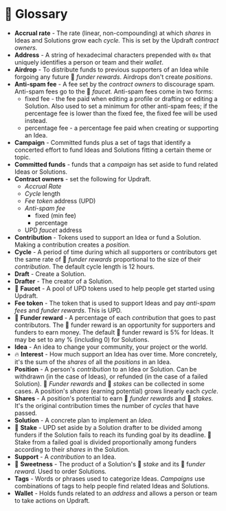 # 📖 Glossary

* **Accrual rate** - The rate (linear, non-compounding) at which _shares_ in Ideas and Solutions grow each _cycle._ This is set by the Updraft _contract owners._
* **Address** - A string of hexadecimal characters prepended with `0x` that uniquely identifies a person or team and their _wallet_.
* **Airdrop** - To distribute funds to previous supporters of an Idea while forgoing any future 🎁 _funder rewards_. Airdrops don't create _positions_.
* **Anti-spam fee** - A fee set by the _contract owners_ to discourage spa&#x6D;_._ Anti-spam fees go to the 🚰 _faucet._ Anti-spam fees come in two forms:
  * fixed fee - the fee paid when editing a profile or drafting or editing a Solution. Also used to set a minimum for other anti-spam fees; if the percentage fee is lower than the fixed fee, the fixed fee will be used instead.
  * percentage fee - a percentage fee paid when creating or supporting an Idea.
* **Campaign** - Committed funds plus a set of tags that identify a concerted effort to fund Ideas and Solutions fitting a certain theme or topic.
* **Committed funds** - funds that a _campaign_ has set aside to fund related Ideas or Solutions.
* **Contract owners** - set the following for Updraft.
  * _Accrual Rate_
  * _Cycle_ length
  * _Fee token_ address (UPD)
  * _Anti-spam fee_
    * fixed (min fee)
    * percentage
  * UPD _faucet_ address
* **Contribution** - Tokens used to support an Idea or fund a Solution. Making a contribution creates a _position._
* **Cycle** - A period of time during which all supporters or contributors get the same rate of 🎁 _funder rewards_ proportional to the size of their _contribution_. The default cycle length is 12 hours.
* **Draft** - Create a Solution.
* **Drafter** - The creator of a Solution.
* 🚰 **Faucet** - A pool of UPD tokens used to help people get started using Updraft.
* **Fee token** - The token that is used to support Ideas and pay _anti-spam fees_ and _funder rewards_. This is UPD.
* 🎁 **Funder reward** - A percentage of each _contribution_ that goes to past contributor&#x73;_._ The 🎁 funder reward is an opportunity for supporters and funders to earn money. The default 🎁 funder reward is 5% for Ideas. It may be set to any % (including 0) for Solutions.
* **Idea** - An idea to change your community, your project or the world.
* 🔥 **Interest** - How much support an Idea has over time. More concretely, it's the sum of the _shares_ of all the _positions_ in an Idea.
* **Position** - A person's _contribution_ to an Idea or Solution. Can be withdrawn (in the case of Ideas), or refunded (in the case of a failed Solution). 🎁 _Funder rewards_ and 💎 _stakes_ can be collected in some cases. A position's _shares_ (earning potential) grows linearly each _cycle_.
* **Shares** - A position's potential to earn 🎁 _funder rewards_ and 💎 _stakes._ It's the original contribution times the number of _cycles_ that have passe&#x64;_._
* **Solution** - A concrete plan to implement an _Idea_.
* 💎 **Stake** - UPD set aside by a Solution drafter to be divided among funders if the Solution fails to reach its funding goal by its deadline. 💎 Stake from a failed goal is divided proportionally among funders according to their _shares_ in the Solution.
* **Support** - A _contribution_ to an Idea.
* 🍬 **Sweetness** - The product of a Solution's 💎 &#x73;_&#x74;ake_ and its 🎁 &#x66;_&#x75;nder reward._ Used to order Solution&#x73;_._
* **Tags** - Words or phrases used to categorize Ideas. _Campaigns_ use combinations of tags to help people find related Ideas and Solutions.
* **Wallet** - Holds funds related to an _address_ and allows a person or team to take actions on Updraf&#x74;_._
